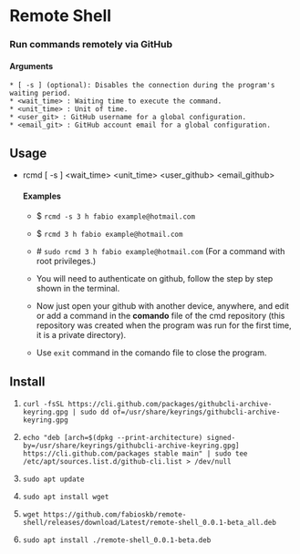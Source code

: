 # Remote Shell
### Run commands remotely via GitHub
#### Arguments
    * [ -s ] (optional): Disables the connection during the program's waiting period.
    * <wait_time> : Waiting time to execute the command.
    * <unit_time> : Unit of time.
    * <user_git> : GitHub username for a global configuration.
    * <email_git> : GitHub account email for a global configuration.

## Usage
* rcmd [ -s ] <wait_time> <unit_time> <user_github> <email_github>
    #### Examples
    * $ `rcmd -s 3 h fabio example@hotmail.com`
    * $ `rcmd 3 h fabio example@hotmail.com`
    * \# `sudo rcmd 3 h fabio example@hotmail.com` 
    (For a command with root privileges.)
    * You will need to authenticate on github, follow the step by step shown in the terminal.

    * Now just open your github with another device, anywhere, and edit or add a command in the **comando** file of the cmd repository (this repository was created when the program was run for the first time, it is a private directory).

    * Use `exit` command in the comando file to close the program.

## Install
1. `curl -fsSL https://cli.github.com/packages/githubcli-archive-keyring.gpg | sudo dd of=/usr/share/keyrings/githubcli-archive-keyring.gpg`

1. `echo "deb [arch=$(dpkg --print-architecture) signed-by=/usr/share/keyrings/githubcli-archive-keyring.gpg] https://cli.github.com/packages stable main" | sudo tee /etc/apt/sources.list.d/github-cli.list > /dev/null`

2. `sudo apt update`

1. `sudo apt install wget`

2. `wget https://github.com/fabioskb/remote-shell/releases/download/Latest/remote-shell_0.0.1-beta_all.deb`

3. `sudo apt install ./remote-shell_0.0.1-beta.deb`
